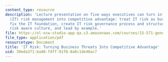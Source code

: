 ```yaml
---
content_type: resource
description: 'Lecture presentation on five ways executives can turn information technology
  )IT) risk management into competitive advantage: treat IT risk as business risk,
  fix the IT foundation, create IT risk governance process and structure, build a
  risk aware culture, and lead by example.'
file: https://ol-ocw-studio-app-qa.s3.amazonaws.com/courses/15-571-generating-business-value-from-information-technology-spring-2009/39eda371ba48f4ff91f88a6c1de46ac7_MIT15_571s09_lec16.pdf
file_type: application/pdf
resourcetype: Document
title: 'IT Risk: Turning Business Threats Into Competitive Advantage'
uid: 39eda371-ba48-f4ff-91f8-8a6c1de46ac7
---
```

